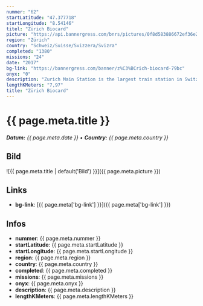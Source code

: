 ```yaml
---
nummer: "62"
startLatitude: "47.377718"
startLongitude: "8.54146"
titel: "Zürich Biocard"
picture: "https://api.bannergress.com/bnrs/pictures/0f8d583886672ef36e28dd0a88fda13f"
region: "Zürich"
country: "Schweiz/Suisse/Svizzera/Svizra"
completed: "1380"
missions: "24"
date: "2017"
bg-link: "https://bannergress.com/banner/z%C3%BCrich-biocard-79bc"
onyx: "0"
description: "Zurich Main Station is the largest train station in Switzerland, it serves about 3000 connections a day. It's the main hub to connect to the rest of Switzerland."
lengthKMeters: "7,97"
title: "Zürich Biocard"
---
```


# {{ page.meta.title }}
_**Datum:** {{ page.meta.date }} • **Country:** {{ page.meta.country }}_

## Bild
![{{ page.meta.title | default('Bild') }}]({{ page.meta.picture }})

## Links
- **bg-link**: [{{ page.meta['bg-link'] }}]({{ page.meta['bg-link'] }})

## Infos
- **nummer**: {{ page.meta.nummer }}
- **startLatitude**: {{ page.meta.startLatitude }}
- **startLongitude**: {{ page.meta.startLongitude }}
- **region**: {{ page.meta.region }}
- **country**: {{ page.meta.country }}
- **completed**: {{ page.meta.completed }}
- **missions**: {{ page.meta.missions }}
- **onyx**: {{ page.meta.onyx }}
- **description**: {{ page.meta.description }}
- **lengthKMeters**: {{ page.meta.lengthKMeters }}

